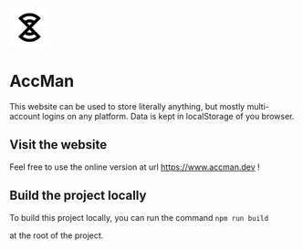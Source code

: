<img src="https://github.com/theduv/accman/blob/master/public/favicon.ico?raw=true"  width=70 />

# AccMan

This website can be used to store literally anything, but mostly multi-account logins on any platform.
Data is kept in localStorage of you browser.

## Visit the website

Feel free to use the online version at url https://www.accman.dev !

## Build the project locally

To build this project locally, you can run the command
`npm run build`

at the root of the project.
